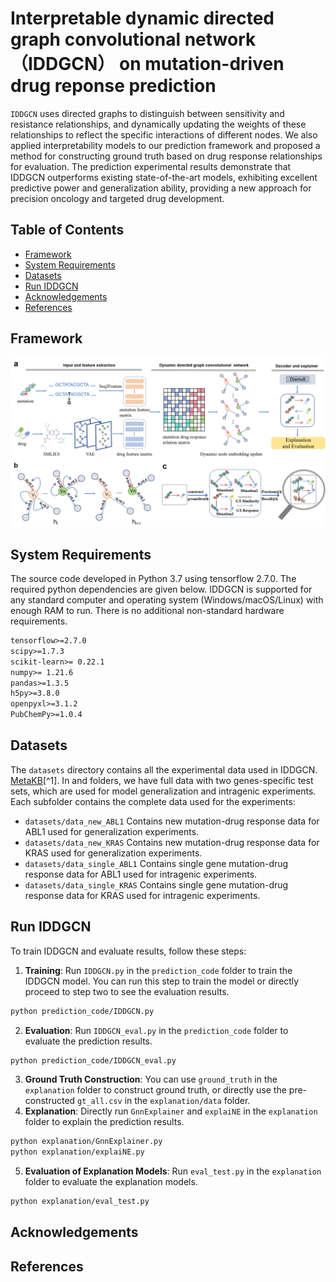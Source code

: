 # Interpretable dynamic directed graph convolutional network（IDDGCN） on mutation-driven drug reponse prediction

`IDDGCN` uses directed graphs to distinguish between sensitivity and resistance relationships, and dynamically updating the weights of these relationships to reflect the specific interactions of different nodes. We also applied interpretability models to our prediction framework and proposed a method for constructing ground truth based on drug response relationships for evaluation. The prediction experimental results demonstrate that IDDGCN outperforms existing state-of-the-art models, exhibiting excellent predictive power and generalization ability, providing a new approach for precision oncology and targeted drug development.

## Table of Contents
- [Framework](#framework)
- [System Requirements](#system-requirements)
- [Datasets](#datasets)
- [Run IDDGCN](#run-iddgcn)
- [Acknowledgements](#acknowledgements)
- [References](#References)

## Framework
![Framework](image/流程图.png)

## System Requirements
The source code developed in Python 3.7 using tensorflow  2.7.0. The required python dependencies are given below. IDDGCN is supported for any standard computer and operating system (Windows/macOS/Linux) with enough RAM to run. There is no additional non-standard hardware requirements.
```markdown
tensorflow>=2.7.0
scipy>=1.7.3
scikit-learn>= 0.22.1
numpy>= 1.21.6
pandas>=1.3.5
h5py>=3.8.0
openpyxl>=3.1.2
PubChemPy>=1.0.4
```

## Datasets
The `datasets` directory contains all the experimental data used in IDDGCN. [MetaKB](https://search.cancervariants.org/#*)[^1].
In and folders, we have full data with two genes-specific test sets, which are used for model generalization and intragenic experiments. Each subfolder contains the complete data used for the experiments:
- `datasets/data_new_ABL1` Contains new mutation-drug response data for ABL1 used for generalization experiments.
- `datasets/data_new_KRAS` Contains new mutation-drug response data for KRAS used for generalization experiments.
- `datasets/data_single_ABL1` Contains single gene mutation-drug response data for ABL1 used for intragenic experiments.
- `datasets/data_single_KRAS` Contains single gene mutation-drug response data for KRAS used for intragenic experiments.

## Run IDDGCN

To train IDDGCN and evaluate results, follow these steps:

1. **Training**: Run `IDDGCN.py` in the `prediction_code` folder to train the IDDGCN model. You can run this step to train the model or directly proceed to step two to see the evaluation results.
```markdown
python prediction_code/IDDGCN.py
```
2. **Evaluation**: Run `IDDGCN_eval.py` in the `prediction_code` folder to evaluate the prediction results.
```markdown
python prediction_code/IDDGCN_eval.py
```
3. **Ground Truth Construction**: You can use `ground_truth` in the `explanation` folder to construct ground truth, or directly use the pre-constructed `gt_all.csv` in the `explanation/data` folder.
4. **Explanation**: Directly run `GnnExplainer` and `explaiNE` in the `explanation` folder to explain the prediction results.
```markdown
python explanation/GnnExplainer.py
python explanation/explaiNE.py
```
5. **Evaluation of Explanation Models**: Run `eval_test.py` in the `explanation` folder to evaluate the explanation models.  
```markdown
python explanation/eval_test.py
```
## Acknowledgements

## References
[^1]:Wagner A H, Walsh B, Mayfield G, et al. A harmonized meta-knowledgebase of clinical interpretations of somatic genomic variants in cancer[J]. Nature genetics, 2020, 52(4): 448-457.
